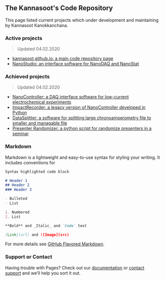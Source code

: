## The Kannasoot's Code Repository
This page listed current projects which under development and maintaining by Kannasoot Kanokkanchana.

### Active projects
> Updated 04.02.2020
- [kannasoot.github.io: a main code repository page](https://kannasoot.github.io/)
- [NanoStudio: an interface software for NanoDAQ and NanoStat](https://github.com/kannasoot/nanostudio)

### Achieved projects
> Updated 04.02.2020
- [NanoController: a DAQ interface software for low-current electrochemical experiments](https://github.com/kannasoot/Nano-Controller)
- [ImpactRecorder: a legacy version of NanoController developed in Python](https://github.com/kannasoot/ImpactRecorder)
- [DataSplitter: a software for splitting large chronoamperometry file to smaller and managable file](https://github.com/kannasoot/datasplitter)
- [Presenter Randomizer: a python script for randomize presenters in a seminar](https://github.com/kannasoot/presenter_randomizer)

### Markdown

Markdown is a lightweight and easy-to-use syntax for styling your writing. It includes conventions for

```markdown
Syntax highlighted code block

# Header 1
## Header 2
### Header 3

- Bulleted
- List

1. Numbered
2. List

**Bold** and _Italic_ and `Code` text

[Link](url) and ![Image](src)
```

For more details see [GitHub Flavored Markdown](https://guides.github.com/features/mastering-markdown/).

### Support or Contact

Having trouble with Pages? Check out our [documentation](https://help.github.com/categories/github-pages-basics/) or [contact support](https://github.com/contact) and we’ll help you sort it out.
